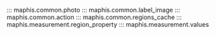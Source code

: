 ::: maphis.common.photo
::: maphis.common.label_image
::: maphis.common.action
::: maphis.common.regions_cache
::: maphis.measurement.region_property
::: maphis.measurement.values
